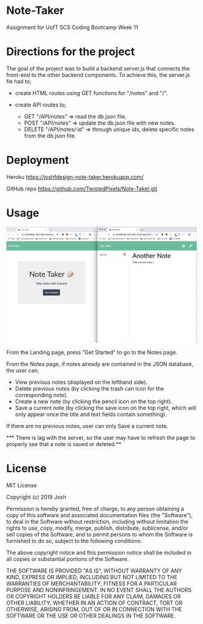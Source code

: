 # Note-Taker
Assignment for UofT SCS Coding Bootcamp
Week 11

# Directions for the project

The goal of the project was to build a backend server.js that connects the front-end to the other backend components. To achieve this, the server.js fie had to;

- create HTML routes using GET functions for "/notes" and "/".

- create API routes to;
    - GET "/API/notes" => read the db.json file.
    - POST "/API/notes" => update the db.json file with new notes.
    - DELETE "/API/notes/:id" => through unique ids, delete specific notes from the db.json file.

# Deployment
    
Heroku
https://joshfdesign-note-taker.herokuapp.com/

GitHub repo
https://github.com/TwistedPixels/Note-Taker.git

# Usage

![Browser Deployment of Note Taker App](documentation/Note_Taker_Pic.png)

From the Landing page, press "Get Started" to go to the Notes page.

From the Notes page, if notes already are contained in the JSON database, the user can;
- View previous notes (displayed on the lefthand side).
- Delete previous notes (by clicking the trash can icon for the corresponding note).
- Create a new note (by clicking the pencil icon on the top right).
- Save a current note (by clicking the save icon on the top right, which will only appear once the title and text fields contain something).

If there are no previous notes, user can only Save a current note.

*** There is lag with the server, so the user may have to refresh the page to properly see that a note is saved or deleted.**

# License

MIT License

Copyright (c) 2019 Josh

Permission is hereby granted, free of charge, to any person obtaining a copy
of this software and associated documentation files (the "Software"), to deal
in the Software without restriction, including without limitation the rights
to use, copy, modify, merge, publish, distribute, sublicense, and/or sell
copies of the Software, and to permit persons to whom the Software is
furnished to do so, subject to the following conditions:

The above copyright notice and this permission notice shall be included in all
copies or substantial portions of the Software.

THE SOFTWARE IS PROVIDED "AS IS", WITHOUT WARRANTY OF ANY KIND, EXPRESS OR
IMPLIED, INCLUDING BUT NOT LIMITED TO THE WARRANTIES OF MERCHANTABILITY,
FITNESS FOR A PARTICULAR PURPOSE AND NONINFRINGEMENT. IN NO EVENT SHALL THE
AUTHORS OR COPYRIGHT HOLDERS BE LIABLE FOR ANY CLAIM, DAMAGES OR OTHER
LIABILITY, WHETHER IN AN ACTION OF CONTRACT, TORT OR OTHERWISE, ARISING FROM,
OUT OF OR IN CONNECTION WITH THE SOFTWARE OR THE USE OR OTHER DEALINGS IN THE
SOFTWARE.
